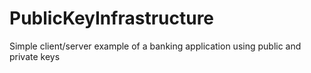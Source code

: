 # PublicKeyInfrastructure
Simple client/server example of a banking application using public and private keys

